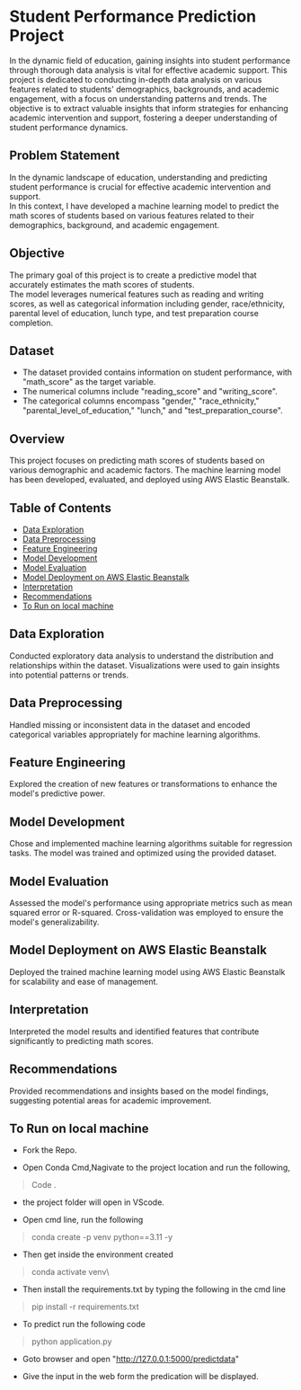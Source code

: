 # Student Performance Prediction Project  
In the dynamic field of education, gaining insights into student performance through thorough data analysis is vital for effective academic support. This project is dedicated to conducting in-depth data analysis on various features related to students' demographics, backgrounds, and academic engagement, with a focus on understanding patterns and trends. The objective is to extract valuable insights that inform strategies for enhancing academic intervention and support, fostering a deeper understanding of student performance dynamics.

## Problem Statement

In the dynamic landscape of education, understanding and predicting student performance is crucial for effective academic intervention and support.  
In this context, I have developed a machine learning model to predict the math scores of students based on various features related to their demographics, background, and academic engagement.

## Objective

The primary goal of this project is to create a predictive model that accurately estimates the math scores of students.  
The model leverages numerical features such as reading and writing scores, as well as categorical information including gender, race/ethnicity, parental level of education, lunch type, and test preparation course completion.

## Dataset

- The dataset provided contains information on student performance, with "math_score" as the target variable.
- The numerical columns include "reading_score" and "writing_score".
- The categorical columns encompass "gender," "race_ethnicity," "parental_level_of_education," "lunch," and "test_preparation_course".

## Overview

This project focuses on predicting math scores of students based on various demographic and academic factors. The machine learning model has been developed, evaluated, and deployed using AWS Elastic Beanstalk.

## Table of Contents

- [Data Exploration](#data-exploration)
- [Data Preprocessing](#data-preprocessing)
- [Feature Engineering](#feature-engineering)
- [Model Development](#model-development)
- [Model Evaluation](#model-evaluation)
- [Model Deployment on AWS Elastic Beanstalk](#model-deployment-on-aws-elastic-beanstalk)
- [Interpretation](#interpretation)
- [Recommendations](#recommendations)
- [To Run on local machine](#to-run-on-local-machine)

## Data Exploration

Conducted exploratory data analysis to understand the distribution and relationships within the dataset. Visualizations were used to gain insights into potential patterns or trends.

## Data Preprocessing

Handled missing or inconsistent data in the dataset and encoded categorical variables appropriately for machine learning algorithms.

## Feature Engineering

Explored the creation of new features or transformations to enhance the model's predictive power.

## Model Development

Chose and implemented machine learning algorithms suitable for regression tasks. The model was trained and optimized using the provided dataset.

## Model Evaluation

Assessed the model's performance using appropriate metrics such as mean squared error or R-squared. Cross-validation was employed to ensure the model's generalizability.

## Model Deployment on AWS Elastic Beanstalk

Deployed the trained machine learning model using AWS Elastic Beanstalk for scalability and ease of management. 

## Interpretation

Interpreted the model results and identified features that contribute significantly to predicting math scores.

## Recommendations

Provided recommendations and insights based on the model findings, suggesting potential areas for academic improvement.

## To Run on local machine

- Fork the Repo.

- Open Conda Cmd,Nagivate to the project location and  run the following,
> Code .

- the project folder will open in VScode.

- Open cmd line, run the following 
> conda create -p venv python==3.11 -y

- Then get inside the environment created
> conda activate venv\

- Then install the requirements.txt by typing the following in the cmd line
> pip install -r requirements.txt

- To predict run the following code
> python application.py

- Goto browser and open 
"http://127.0.0.1:5000/predictdata"

- Give the input in the web form the predication will be displayed.

